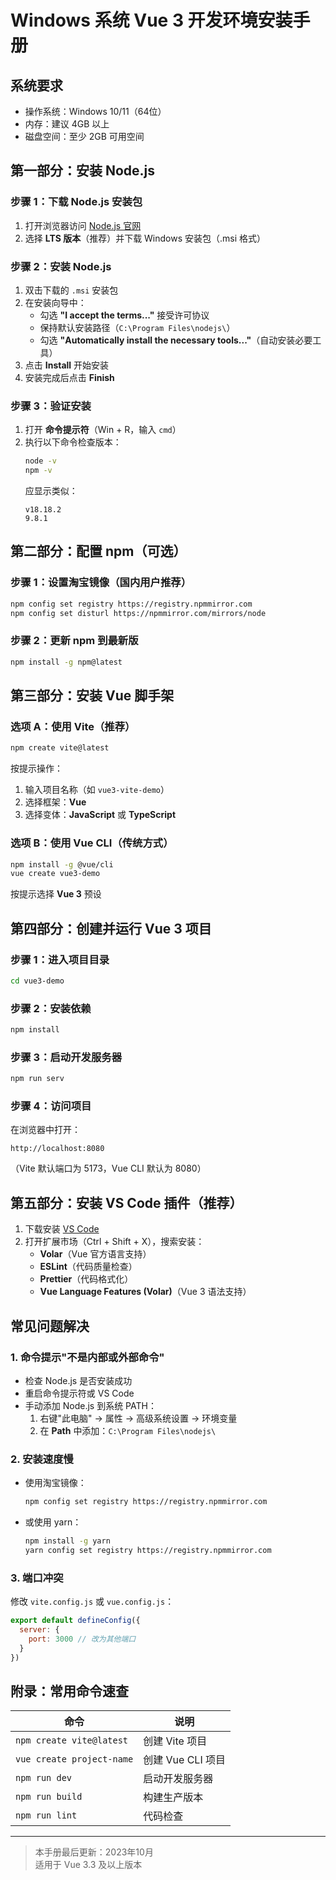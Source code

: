 # Windows 系统 Vue 3 开发环境安装手册

## 系统要求
- 操作系统：Windows 10/11（64位）
- 内存：建议 4GB 以上
- 磁盘空间：至少 2GB 可用空间

## 第一部分：安装 Node.js

### 步骤 1：下载 Node.js 安装包
1. 打开浏览器访问 [Node.js 官网](https://nodejs.org/)
2. 选择 **LTS 版本**（推荐）并下载 Windows 安装包（.msi 格式）

### 步骤 2：安装 Node.js
1. 双击下载的 `.msi` 安装包
2. 在安装向导中：
   - 勾选 **"I accept the terms..."** 接受许可协议
   - 保持默认安装路径（`C:\Program Files\nodejs\`）
   - 勾选 **"Automatically install the necessary tools..."**（自动安装必要工具）
3. 点击 **Install** 开始安装
4. 安装完成后点击 **Finish**

### 步骤 3：验证安装
1. 打开 **命令提示符**（Win + R，输入 `cmd`）
2. 执行以下命令检查版本：
   ```bash
   node -v
   npm -v
   ```
   应显示类似：
   ```
   v18.18.2
   9.8.1
   ```

## 第二部分：配置 npm（可选）

### 步骤 1：设置淘宝镜像（国内用户推荐）
```bash
npm config set registry https://registry.npmmirror.com
npm config set disturl https://npmmirror.com/mirrors/node
```

### 步骤 2：更新 npm 到最新版
```bash
npm install -g npm@latest
```

## 第三部分：安装 Vue 脚手架

### 选项 A：使用 Vite（推荐）
```bash
npm create vite@latest
```
按提示操作：
1. 输入项目名称（如 `vue3-vite-demo`）
2. 选择框架：**Vue**
3. 选择变体：**JavaScript** 或 **TypeScript**

### 选项 B：使用 Vue CLI（传统方式）
```bash
npm install -g @vue/cli
vue create vue3-demo
```
按提示选择 **Vue 3** 预设

## 第四部分：创建并运行 Vue 3 项目

### 步骤 1：进入项目目录
```bash
cd vue3-demo
```

### 步骤 2：安装依赖
```bash
npm install
```

### 步骤 3：启动开发服务器
```bash
npm run serv
```

### 步骤 4：访问项目
在浏览器中打开：
```
http://localhost:8080
```
（Vite 默认端口为 5173，Vue CLI 默认为 8080）

## 第五部分：安装 VS Code 插件（推荐）

1. 下载安装 [VS Code](https://code.visualstudio.com/)
2. 打开扩展市场（Ctrl + Shift + X），搜索安装：
   - **Volar**（Vue 官方语言支持）
   - **ESLint**（代码质量检查）
   - **Prettier**（代码格式化）
   - **Vue Language Features (Volar)**（Vue 3 语法支持）

## 常见问题解决

### 1. 命令提示"不是内部或外部命令"
- 检查 Node.js 是否安装成功
- 重启命令提示符或 VS Code
- 手动添加 Node.js 到系统 PATH：
  1. 右键"此电脑" → 属性 → 高级系统设置 → 环境变量
  2. 在 **Path** 中添加：`C:\Program Files\nodejs\`

### 2. 安装速度慢
- 使用淘宝镜像：
  ```bash
  npm config set registry https://registry.npmmirror.com
  ```
- 或使用 yarn：
  ```bash
  npm install -g yarn
  yarn config set registry https://registry.npmmirror.com
  ```

### 3. 端口冲突
修改 `vite.config.js` 或 `vue.config.js`：
```javascript
export default defineConfig({
  server: {
    port: 3000 // 改为其他端口
  }
})
```

## 附录：常用命令速查

| 命令 | 说明 |
|------|------|
| `npm create vite@latest` | 创建 Vite 项目 |
| `vue create project-name` | 创建 Vue CLI 项目 |
| `npm run dev` | 启动开发服务器 |
| `npm run build` | 构建生产版本 |
| `npm run lint` | 代码检查 |

---

> 本手册最后更新：2023年10月  
> 适用于 Vue 3.3 及以上版本